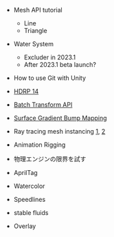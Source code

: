- Mesh API tutorial
  - Line
  - Triangle

- Water System
  - Excluder in 2023.1
  - After 2023.1 beta launch?

- How to use Git with Unity

- [HDRP 14](https://docs.unity3d.com/Packages/com.unity.render-pipelines.high-definition@15.0/manual/whats-new-14.html)

- [Batch Transform API](https://forum.unity.com/threads/introducing-the-new-batch-transformpoint-and-gizmo-line-drawing-apis-arriving-in-2023-1.1364934/)

- [Surface Gradient Bump Mapping](https://forum.unity.com/threads/experimental-surface-gradient-bump-mapping.1374897/)

- Ray tracing mesh instancing [1](https://github.com/INedelcu/RayTracingMeshInstancingHDRP), [2](https://github.com/INedelcu/RayTracingMeshInstancingSimple)

- Animation Rigging

- 物理エンジンの限界を試す

- AprilTag

- Watercolor
- Speedlines
- stable fluids

- Overlay
